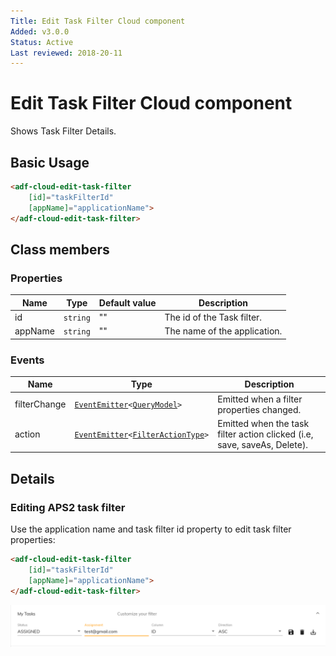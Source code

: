 ```yaml
---
Title: Edit Task Filter Cloud component
Added: v3.0.0
Status: Active
Last reviewed: 2018-20-11
---
```


# Edit Task Filter Cloud component

Shows Task Filter Details.

## Basic Usage

```html
<adf-cloud-edit-task-filter 
    [id]="taskFilterId"
    [appName]="applicationName">
</adf-cloud-edit-task-filter>
```

## Class members

### Properties

| Name | Type | Default value | Description |
| ---- | ---- | ------------- | ----------- |
| id | `string` | "" | The id of the Task filter. |
| appName | `string` | "" | The name of the application. |

### Events

| Name | Type | Description |
| ---- | ---- | ----------- |
| filterChange | [`EventEmitter`](https://angular.io/api/core/EventEmitter)`<`[`QueryModel`](../../lib/process-services-cloud/src/lib/task-cloud/models/filter-cloud.model.ts)`>` | Emitted when a filter properties changed. |
| action | [`EventEmitter`](https://angular.io/api/core/EventEmitter)`<`[`FilterActionType`](../../lib/process-services-cloud/src/lib/task-cloud/models/filter-cloud.model.ts)`>` | Emitted when the task filter action clicked (i.e, save, saveAs, Delete). |

## Details

### Editing APS2 task filter

Use the application name and task filter id property to edit task filter properties:

```html
<adf-cloud-edit-task-filter
    [id]="taskFilterId"
    [appName]="applicationName">
</adf-cloud-edit-task-filter>
```

![edit-task-filter-cloud](../docassets/images/edit-task-filter-cloud.component.png)
